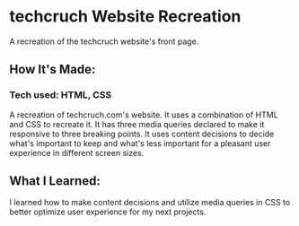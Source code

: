 # techcruch Website Recreation
A recreation of the techcruch website's front page.



## How It's Made:
### Tech used: HTML, CSS

A recreation of techcruch.com's website. It uses a combination of HTML and CSS to recreate it. It has three media queries declared to make it responsive to three breaking points. It uses content decisions to decide what's important to keep and what's less important for a pleasant user experience in different screen sizes.


## What I Learned:
I learned how to make content decisions and utilize media queries in CSS to better optimize user experience for my next projects.
